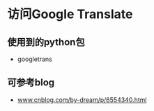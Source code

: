 # 访问Google Translate

## 使用到的python包

- googletrans

## 可参考blog

- www.cnblog.com/by-dream/p/6554340.html